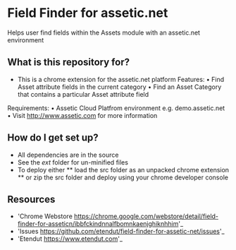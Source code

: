 # Field Finder for assetic.net

Helps user find fields within the Assets module with an assetic.net environment


## What is this repository for?

* This is a chrome extension for the assetic.net platform
Features:
 • Find Asset attribute fields in the current category
 • Find an Asset Category that contains a particular Asset attribute field

Requirements:
 • Assetic Cloud Platfrom environment e.g. demo.assetic.net
 • Visit http://www.assetic.com for more information

## How do I get set up?

* All dependencies are in the source
* See the *ext* folder for un-minified files
* To deploy either 
** load the src folder as an unpacked chrome extension
** or zip the src folder and deploy using your chrome developer console

Resources
---------
* 'Chrome Webstore <https://chrome.google.com/webstore/detail/field-finder-for-asseticn/ibbfckindnnalfbomnkaenjghiknhhim>'_
* 'Issues <https://github.com/etendut/field-finder-for-assetic-net/issues>'_
* 'Etendut <https://www.etendut.com>'_
